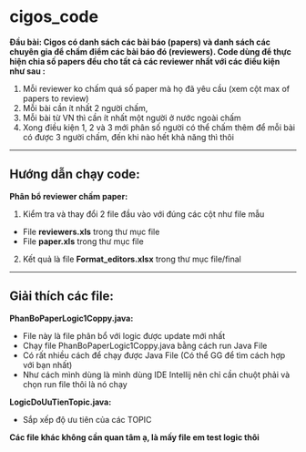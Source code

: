 # cigos_code
**Đầu bài: Cigos có danh sách các bài báo (papers) và danh sách các chuyên gia để chấm điểm các bài báo đó (reviewers). Code dùng để thực hiện chia số papers đều cho tất cả các reviewer nhất với các điều kiện như sau :**
1. Mỗi reviewer ko chấm quá số paper mà họ đã yêu cầu (xem cột max of papers to review)
2. Mỗi bài cần ít nhất 2 người chấm, 
3. Mỗi bài từ VN thì cần ít nhất một người ở nước ngoài chấm
4. Xong điều kiện 1, 2 và 3 mới phân số người có thể chấm thêm để mỗi bài có được 3 người chấm, đến khi nào hết khả năng thì thôi

***
## Hướng dẫn chạy code:
**Phân bổ reviewer chấm paper:**
1. Kiểm tra và thay đổi 2 file đầu vào với đúng các cột như file mẫu
- File **reviewers.xls** trong thư mục file
- File **paper.xls** trong thư mục file
2. Kết quả là file **Format_editors.xlsx** trong thư mục file/final


***
## Giải thích các file:
**PhanBoPaperLogic1Coppy.java:**
- File này là file phân bổ với logic được update mới nhất
- Chạy file PhanBoPaperLogic1Coppy.java bằng cách run Java File
- Có rất nhiều cách để chạy được Java File (Có thể GG để tìm cách hợp với bạn nhất)
- Như cách mình dùng là mình dùng IDE Intellij nên chỉ cần chuột phải và chọn run file thôi là nó chạy 

**LogicDoUuTienTopic.java:**
- Sắp xếp độ ưu tiên của các TOPIC

**Các file khác không cần quan tâm ạ, là mấy file em test logic thôi**
